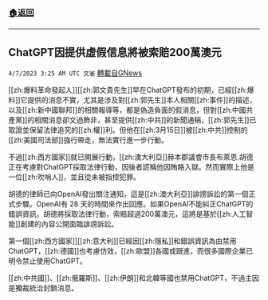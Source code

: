 ###  [:house:返回](README.md)
---


## ChatGPT因提供虛假信息將被索賠200萬澳元
`4/7/2023 3:25 AM UTC 文雀` [轉載自GNews](https://gnews.org/articles/1077077)

[[zh:爆料革命發起人]][[zh:郭文貴先生]]早在ChatGPT發布的初期，已經[[zh:爆料]]它提供的消息不實，尤其是涉及對[[zh:郭先生]]本人相關[[zh:事件]]的描述，以及[[zh:新中國聯邦]]的相關報導等，都是偽造負面的假消息，但對[[zh:中國共產黨]]的相關消息卻文過飾非，甚至提供[[zh:中共]]的新聞通稿，[[zh:郭先生]]已取證並保留法律追究的[[zh:權]]利。但他在[[zh:3月15日]]被[[zh:中共]]控制的[[zh:美國司法部]]強行帶走，無法實行進一步行動。

不過[[zh:西方國家]]就已開展行動，[[zh:澳大利亞]]赫本郡議會市長布萊恩.胡德正在考慮對ChatGPT採取法律行動，因後者謊稱他因賄賂入獄。然而實際上他是一位[[zh:吹哨人]]，並且從未被指控犯罪。

胡德的律師已向OpenAI發出關注通知，這是[[zh:澳大利亞]]誹謗訴訟的第一個正式步驟。OpenAI有 28 天的時間來作出回應。如果OpenAI不能糾正ChatGPT的錯誤資訊，胡德將採取法律行動，索賠超過200萬澳元，這將是基於[[zh:人工智能]]創建的內容公開面臨誹謗訴訟。

第一個[[zh:西方國家]][[zh:意大利]]已經因[[zh:隱私]]和錯誤資訊為由禁用ChatGPT，[[zh:德國]]也考慮仿效，[[zh:歐盟]]各國或跟進，而很多國際企業已明令禁止使用ChatGPT。

[[zh:中共國]]、[[zh:俄羅斯]]、[[zh:伊朗]]和北韓等國也禁用ChatGPT，不過主因是獨裁統治封鎖消息。
